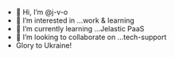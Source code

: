 - 👋 Hi, I’m @j-v-o
- 👀 I’m interested in ...work & learning 
- 🌱 I’m currently learning ...Jelastic PaaS 
- 💞️ I’m looking to collaborate on ...tech-support 
- Glory to Ukraine! 

<!---
j-v-o/j-v-o is a ✨ special ✨ repository because its `README.md` (this file) appears on your GitHub profile.
You can click the Preview link to take a look at your changes.
--->
